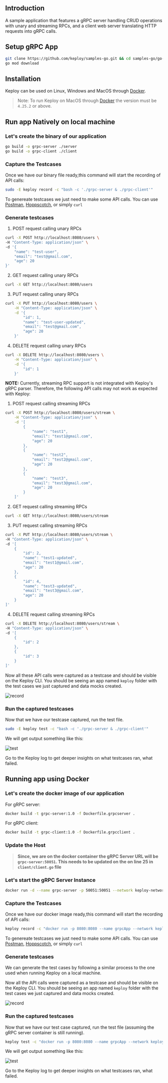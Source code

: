 ## Introduction

A sample application that features a gRPC server handling CRUD operations with unary and streaming RPCs, and a client web server translating HTTP requests into gRPC calls.

## Setup gRPC App

```bash
git clone https://github.com/keploy/samples-go.git && cd samples-go/go-grpc
go mod download
```

## Installation

Keploy can be used on Linux, Windows and MacOS through [Docker](https://docs.docker.com/engine/install/).

> Note: To run Keploy on MacOS through [Docker](https://docs.docker.com/desktop/release-notes/#4252) the version must be ```4.25.2``` or above.

## Run app Natively on local machine

### Let's create the binary of our application
```bash
go build -o grpc-server ./server
go build -o grpc-client ./client
```

### Capture the Testcases
Once we have our binary file ready,this command will start the recording of API calls:
```bash
sudo -E keploy record -c "bash -c './grpc-server & ./grpc-client'"
```

To genereate testcases we just need to make some API calls. You can use [Postman](https://www.postman.com/), [Hoppscotch](https://hoppscotch.io/), or simply `curl`

### Generate testcases

1. POST request calling unary RPCs
```bash
curl -X POST http://localhost:8080/users \
-H "Content-Type: application/json" \
-d '{
    "name": "test-user",
    "email": "test@gmail.com",
    "age": 20
}'
```

2. GET request calling unary RPCs
```bash
curl -X GET http://localhost:8080/users
```

3. PUT request calling unary RPCs
```bash
curl -X PUT http://localhost:8080/users \
    -H "Content-Type: application/json" \
    -d '{
        "id": 1,
        "name": "test-user-updated",
        "email": "test@gmail.com",
        "age": 20
    }'
```

4. DELETE request calling unary RPCs
```bash
curl -X DELETE http://localhost:8080/users \
    -H "Content-Type: application/json" \
    -d '{
        "id": 1
    }'
```

**NOTE:** Currently, streaming RPC support is not integrated with Keploy's gRPC parser. Therefore, the following API calls may not work as expected with Keploy:
1. POST request calling streaming RPCs
```bash
curl -X POST http://localhost:8080/users/stream \
    -H "Content-Type: application/json" \
    -d '[
        {
            "name": "test1",
            "email": "test1@gmail.com",
            "age": 20
        },
        {
            "name": "test2",
            "email": "test2@gmail.com",
            "age": 20
        },
        {
            "name": "test3",
            "email": "test3@gmail.com",
            "age": 20
        }
    ]'
```

2. GET request calling streaming RPCs
```bash
curl -X GET http://localhost:8080/users/stream
```

3. PUT request calling streaming RPCs
```bash
curl -X PUT http://localhost:8080/users/stream \
-H "Content-Type: application/json" \
-d '[
    {
        "id": 2,
        "name": "test1-updated",
        "email": "test1@gmail.com",
        "age": 20
    },
    {
        "id": 4,
        "name": "test3-updated",
        "email": "test3@gmail.com",
        "age": 20
    }
]'
```
4. DELETE request calling streaming RPCs
```bash
curl -X DELETE http://localhost:8080/users/stream \
-H "Content-Type: application/json" \
-d '[
    {
        "id": 2
    },
    {
        "id": 3
    }
]'
```

Now all these API calls were captured as a testcase and should be visible on the Keploy CLI. You should be seeing an app named `keploy` folder with the test cases we just captured and data mocks created.

![record](img/image-1.png)

### Run the captured testcases
Now that we have our testcase captured, run the test file.

```bash
sudo -E keploy test -c "bash -c './grpc-server & ./grpc-client'"
```
We will get output something like this:

![test](img/image-2.png)


Go to the Keploy log to get deeper insights on what testcases ran, what failed.

## Running app using Docker

### Let's create the docker image of our application
For gRPC server:
```bash
docker build -t grpc-server:1.0 -f Dockerfile.grpcserver .
```

For gRPC client:
```bash
docker build -t grpc-client:1.0 -f Dockerfile.grpcclient .
```

### Update the Host

> **Since, we are on the docker container the gRPC Server URL will be `grpc-server:50051`. This needs to be updated on the on line 25 in `client/client.go` file**

### Let's start the gRPC Server Instance
```bash
docker run -d --name grpc-server -p 50051:50051 --network keploy-network grpc-server:1.0
```

### Capture the Testcases
Once we have our docker image ready,this command will start the recording of API calls:
```bash
keploy record -c "docker run -p 8080:8080 --name grpcApp --network keploy-network grpc-client:1.0"
```

To genereate testcases we just need to make some API calls. You can use [Postman](https://www.postman.com/), [Hoppscotch](https://hoppscotch.io/), or simply `curl`

### Generate testcases
We can generate the test cases by following a similar process to the one used when running Keploy on a local machine.

Now all the API calls were captured as a testcase and should be visible on the Keploy CLI. You should be seeing an app named `keploy` folder with the test cases we just captured and data mocks created.

![record](img/image-3.png)

### Run the captured testcases
Now that we have our test case captured, run the test file (assuming the gRPC server container is still running).

```bash
keploy test -c "docker run -p 8080:8080 --name grpcApp --network keploy-network grpc-client:1.0" --buildDelay 15
```
We will get output something like this:

![test](img/image-4.png)


Go to the Keploy log to get deeper insights on what testcases ran, what failed.
